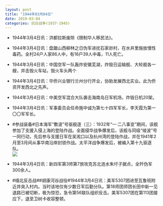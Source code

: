 ```yaml
---
layout: post
title: "1944年03月04日"
date: 2019-03-04
categories: 抗日战争(1937-1945)
---
```


<meta name="referrer" content="no-referrer" />

- 1944年3月4日讯：洪都拉斯废除《限制华人移民法》。 

- 1944年3月4日讯：盘踞山西柳林之日伪军进扰石家峁村，在水井里施放慢性毒药。全村24户人家86人中，有16户39人中毒，11人死亡。 

- 1944年3月4日讯：中国空军一队轰炸安徽芜湖，炸毁日运输舰、大轮舰各一艘，并击毁火车站，毁火车头两个 

- 1944年3月4日讯：华侨兴业银行兰州分行开业，协助发展西北实业。此为侨资开发西北之先声。 

- 1944年3月4日讯：中美空军混合大队袭击海南岛日军机场，炸毁日机20架。 

- 1944年3月4日讯：军事委员会任命施中诚为第七十四军军长，李天霞为第一〇〇军军长。 

- #参战装备#日本海军“敷波”号驱舰逐（三）：1932年“一·二八事变”期间，该舰参加了支援入侵上海的登陆作战。全面侵华战争爆发后，该舰与同级“绫波”号一同行动，先后参与支援日军在吴淞口以及杭州湾的登陆作战，并在1941年2月至3月间从事华南沿岸封锁作战。太平洋战争爆发后，被编入第十九驱逐队。 <br/><img src="https://wx3.sinaimg.cn/large/aca367d8ly1g0qj75ocq5j20u00u1x43.jpg" />

- 1944年3月4日讯：新四军第3师第7旅攻克苏北涟水朱圩子据点，全歼伪军300余人。 

- #缅北反击战##胡康河谷战役#1944年3月4日讯：美军5307团进至瓦鲁班附近并突入村内。当时该地仅有少数日军后勤分队。第18师团师团长田中新一见退路已被切断，极为惊恐，急令第56联队组织反击。美军5307团在第113团接应下，退至卫树卡收容整顿。 


